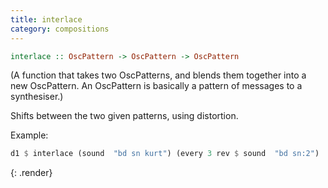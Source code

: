 ```yaml
---
title: interlace
category: compositions
---
```


~~~~ haskell
interlace :: OscPattern -> OscPattern -> OscPattern
~~~~

(A function that takes two OscPatterns, and blends them together into
a new OscPattern. An OscPattern is basically a pattern of messages to
a synthesiser.)

Shifts between the two given patterns, using distortion.

Example:

~~~~ haskell
d1 $ interlace (sound  "bd sn kurt") (every 3 rev $ sound  "bd sn:2")
~~~~
{: .render}
